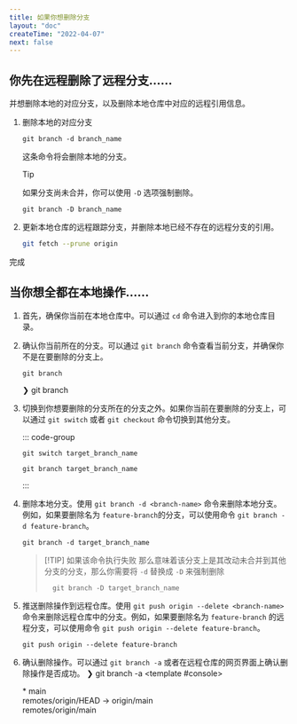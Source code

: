 ```yaml
---
title: 如果你想删除分支
layout: "doc"
createTime: "2022-04-07"
next: false
---
```


<script setup>
import ComponentCommandConsole from '../.vitepress/theme/components/command-console.vue'
</script>

## 你先在远程删除了远程分支……

并想删除本地的对应分支，以及删除本地仓库中对应的远程引用信息。

1. 删除本地的对应分支

   ```shell
   git branch -d branch_name
   ```

   这条命令将会删除本地的分支。

   > [!TIP]
   > 如果分支尚未合并，你可以使用 `-D` 选项强制删除。
   >
   > ```shell
   > git branch -D branch_name
   > ```

2. 更新本地仓库的远程跟踪分支，并删除本地已经不存在的远程分支的引用。

   ```bash
   git fetch --prune origin

   ```

完成

## 当你想全都在本地操作……

1.  首先，确保你当前在本地仓库中。可以通过 `cd` 命令进入到你的本地仓库目录。

2.  确认你当前所在的分支。可以通过 `git branch` 命令查看当前分支，并确保你不是在要删除的分支上。

    ```shell
    git branch
    ```

    <ComponentCommandConsole>
    ❯ git branch
    <template #console>
      * main <br>
      </template>
    </ComponentCommandConsole>

3.  切换到你想要删除的分支所在的分支之外。如果你当前在要删除的分支上，可以通过 `git switch` 或者 `git checkout` 命令切换到其他分支。

    ::: code-group

    ```shell [git switch]
    git switch target_branch_name
    ```

    ```shell [git branch]
    git branch target_branch_name
    ```

    :::

4.  删除本地分支。使用 `git branch -d <branch-name>` 命令来删除本地分支。例如，如果要删除名为 `feature-branch`的分支，可以使用命令 `git branch -d feature-branch`。

    ```shell
    git branch -d target_branch_name
    ```

    > [!TIP] 如果该命令执行失败
    > 那么意味着该分支上是其改动未合并到其他分支的分支，那么你需要将 `-d` 替换成 `-D` 来强制删除
    >
    > ```shell
    >   git branch -D target_branch_name
    > ```

5.  推送删除操作到远程仓库。使用 `git push origin --delete <branch-name>` 命令来删除远程仓库中的分支。例如，如果要删除名为 `feature-branch` 的远程分支，可以使用命令 `git push origin --delete feature-branch`。

    ```shell
    git push origin --delete feature-branch
    ```

6.  确认删除操作。可以通过 `git branch -a` 或者在远程仓库的网页界面上确认删除操作是否成功。
    <ComponentCommandConsole>
    ❯ git branch -a
    <template #console>

    \* main <br>
    remotes/origin/HEAD -> origin/main <br>
    remotes/origin/main<br>
    </template>
    </ComponentCommandConsole>
